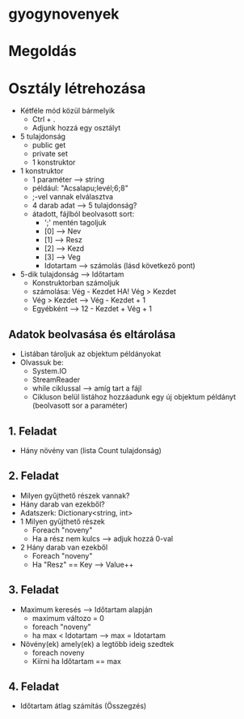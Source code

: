 # gyogynovenyek

# Megoldás

# Osztály létrehozása
 - Kétféle mód közül bármelyik
   - Ctrl + .
   - Adjunk hozzá egy osztályt
 - 5 tulajdonság
   - public get
   - private set 
   - 1 konstruktor
 - 1 konstruktor
   - 1 paraméter --> string
   - például: "Acsalapu;levél;6;8"
   - ;-vel vannak elválasztva
   - 4 darab adat --> 5 tulajdonság?
   - átadott, fájlból beolvasott sort:
     - ';' mentén tagoljuk
     - [0] --> Nev
     - [1] --> Resz
     - [2] --> Kezd
     - [3] --> Veg
     - Idotartam --> számolás (lásd következő pont)
 - 5-dik tulajdonság --> Időtartam
     - Konstruktorban számoljuk
     - számolása: Vég - Kezdet HA! Vég > Kezdet
     - Vég > Kezdet --> Vég - Kezdet + 1
     - Egyébként --> 12 - Kezdet + Vég + 1

## Adatok beolvasása és eltárolása
- Listában tároljuk az objektum példányokat
- Olvassuk be:
  - System.IO
  - StreamReader
  - while ciklussal --> amíg tart a fájl
  - Cikluson belül listához hozzáadunk egy új objektum példányt (beolvasott sor a paraméter)

## 1. Feladat
- Hány növény van (lista Count tulajdonság)

## 2. Feladat
- Milyen gyűjthető részek vannak?
- Hány darab van ezekből?
- Adatszerk: Dictionary<string, int>
- 1 Milyen gyűjthető részek
  - Foreach "noveny"
  - Ha a rész nem kulcs --> adjuk hozzá 0-val
- 2 Hány darab van ezekből
  - Foreach "noveny"
  - Ha "Resz" == Key --> Value++

## 3. Feladat
- Maximum keresés --> Időtartam alapján
  - maximum változo = 0
  - foreach "noveny"
  - ha max < Idotartam --> max = Idotartam
- Növény(ek) amely(ek) a legtöbb ideig szedtek
  - foreach noveny
  - Kiírni ha Időtartam == max

## 4. Feladat
- Időtartam átlag számítás (Összegzés)
